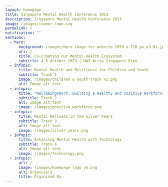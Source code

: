 ```yaml
---
layout: homepage
title: Singapore Mental Health Conference 2023
description: Singapore Mental Health Conference 2023
image: /images/isomer-logo.svg
permalink: /
notification: ""
sections:
  - hero:
      background: /images/hero image for website 1920 x 720 px_v3-01.jpg
      url: /
      title: Co-Creating Our Mental Health Ecosystem
      subtitle: 4-5 October 2023 | MAX Atria Singapore Expo
  - infopic:
      title: Mental Health and Resilience for Children and Youth
      subtitle: Track 1
      image: /images/children & youth track v2.png
      alt: Image alt text
  - infopic:
      title: "Wellbeing@Work: Building a Healthy and Positive Workforce"
      subtitle: Track 2
      alt: Image alt text
      image: /images/positive workforce.png
  - infopic:
      title: Mental Wellness in the Silver Years
      subtitle: Track 3
      alt: Image alt text
      image: /images/silver years.png
  - infopic:
      title: Enhancing Mental Health with Technology
      subtitle: Track 4
      alt: Image alt text
      image: /images/technology.png
  - infopic:
      url: /
      image: /images/homepage logo v5.png
      alt: Organisers
      title: Organised By
---
```

